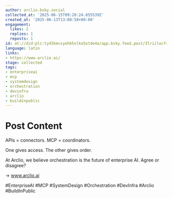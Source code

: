 ```yaml
---
author: arclio.bsky.social
collected_at: '2025-06-15T09:28:24.655539Z'
created_at: '2025-06-13T13:00:58+00:00'
engagement:
  likes: 2
  replies: 1
  reposts: 1
id: at://did:plc:ty45kmcxyehkhslko5otde4a/app.bsky.feed.post/3lriilocf4h2x
language: latin
links:
- https://www.arclio.ai/
stage: collected
tags:
- enterpriseai
- mcp
- systemdesign
- orchestration
- devinfra
- arclio
- buildinpublic
---
```


# Post Content

APIs = connectors.
MCP = coordinators.

One gives access. The other gives order.

At Arclio, we believe orchestration is the future of enterprise AI.
Agree or disagree?

→ www.arclio.ai

#EnterpriseAI #MCP #SystemDesign #Orchestration #DevInfra #Arclio #BuildInPublic